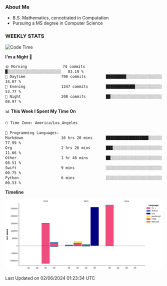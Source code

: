 ### About Me

- B.S. Mathematics, concetrated in Computation
- Pursuing a MS degree in Computer Science


### WEEKLY STATS
<!--START_SECTION:waka-->
![Code Time](http://img.shields.io/badge/Code%20Time-121%20hrs%2059%20mins-blue)

**I'm a Night 🦉** 

```text
🌞 Morning                74 commits          █░░░░░░░░░░░░░░░░░░░░░░░░   03.19 % 
🌆 Daytime                790 commits         █████████░░░░░░░░░░░░░░░░   34.07 % 
🌃 Evening                1247 commits        █████████████░░░░░░░░░░░░   53.77 % 
🌙 Night                  208 commits         ██░░░░░░░░░░░░░░░░░░░░░░░   08.97 % 
```


📊 **This Week I Spent My Time On** 

```text
🕑︎ Time Zone: America/Los_Angeles

💬 Programming Languages: 
Markdown                 16 hrs 20 mins      ███████████████████░░░░░░   77.99 % 
Org                      2 hrs 26 mins       ███░░░░░░░░░░░░░░░░░░░░░░   11.66 % 
Other                    1 hr 46 mins        ██░░░░░░░░░░░░░░░░░░░░░░░   08.51 % 
Swift                    9 mins              ░░░░░░░░░░░░░░░░░░░░░░░░░   00.75 % 
Python                   6 mins              ░░░░░░░░░░░░░░░░░░░░░░░░░   00.53 % 
```

**Timeline**

![Lines of Code chart](https://raw.githubusercontent.com/nickocruzm/nickocruzm/main/assets/bar_graph.png)


 Last Updated on 02/06/2024 01:23:34 UTC
<!--END_SECTION:waka-->

